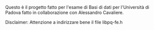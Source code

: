 Questo è il progetto fatto per l'esame di Basi di dati per l'Università di Padova fatto in collaborazione con Alessandro Cavaliere.

Disclaimer:
Attenzione a indirizzare bene il file libpq-fe.h
